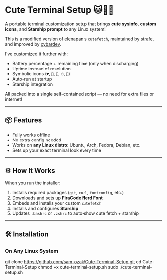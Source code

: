 # Cute Terminal Setup 🐱🐧🐰

A portable terminal customization setup that brings **cute sysinfo**, **custom icons**, and **Starship prompt** to any Linux system!

This is a modified version of [elenapan](https://github.com/elenapan )'s `cutefetch`, maintained by [strafe](https://github.com/strafe ), and improved by [cybardev](https://github.com/cybardev ).

I've customized it further with:
- Battery percentage + remaining time (only when discharging)
- Uptime instead of resolution
- Symbolic icons (`♥`, ``, ``, `⏱`, ``)
- Auto-run at startup
- Starship integration

All packed into a single self-contained script — no need for extra files or internet!

---

## 📦 Features

- Fully works offline
- No extra config needed
- Works on **any Linux distro**: Ubuntu, Arch, Fedora, Debian, etc.
- Sets up your exact terminal look every time

---

## ⚙️ How It Works

When you run the installer:

1. Installs required packages (`git`, `curl`, `fontconfig`, etc.)
2. Downloads and sets up **FiraCode Nerd Font**
3. Embeds and installs your custom `cutefetch`
4. Installs and configures **Starship**
5. Updates `.bashrc` or `.zshrc` to auto-show cute fetch + starship

---

## 🛠️ Installation

### On Any Linux System

git clone https://github.com/sam-ozak/Cute-Terminal-Setup.git 
cd Cute-Terminal-Setup
chmod +x cute-terminal-setup.sh
sudo ./cute-terminal-setup.sh
